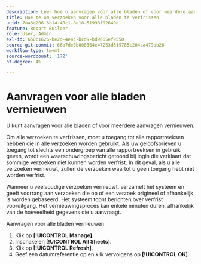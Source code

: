 ```yaml
---
description: Leer hoe u aanvragen voor alle bladen of voor meerdere aanvragen vernieuwt.
title: Hoe te om verzoeken voor alle bladen te verfrissen
uuid: 7aa3a206-6b14-40c1-8e18-51998f02649e
feature: Report Builder
role: User, Admin
exl-id: 650c1626-be2d-4e4c-bcd9-bd9665ef9550
source-git-commit: 66b7de0b008364e47253d319785c204ca479ab26
workflow-type: tm+mt
source-wordcount: '172'
ht-degree: 4%

---
```


# Aanvragen voor alle bladen vernieuwen

U kunt aanvragen voor alle bladen of voor meerdere aanvragen vernieuwen.

Om alle verzoeken te verfrissen, moet u toegang tot alle rapportreeksen hebben die in alle verzoeken worden gebruikt. Als uw geloofsbrieven u toegang tot slechts een ondergroep van alle rapportreeksen in gebruik geven, wordt een waarschuwingsbericht getoond bij login die verklaart dat sommige verzoeken niet kunnen worden verfrist. In dit geval, als u alle verzoeken vernieuwt, zullen de verzoeken waartot u geen toegang hebt niet worden verfrist.

Wanneer u veelvoudige verzoeken vernieuwt, verzamelt het systeem en geeft voorrang aan verzoeken die op of een verzoek origineel of afhankelijk is worden gebaseerd. Het systeem toont berichten over verfrist vooruitgang. Het vernieuwingsproces kan enkele minuten duren, afhankelijk van de hoeveelheid gegevens die u aanvraagt.

Aanvragen voor alle bladen vernieuwen

1. Klik op **[!UICONTROL Manage]**.
1. Inschakelen **[!UICONTROL All Sheets]**.
1. Klik op **[!UICONTROL Refresh]**.
1. Geef een datumreferentie op en klik vervolgens op **[!UICONTROL OK]**.
